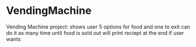 # VendingMachine
Vending Machine project:
  shows user 5 options for food and one to exit
  can do it as many time until food is sold out
  will print reciept at the end if user wants 
